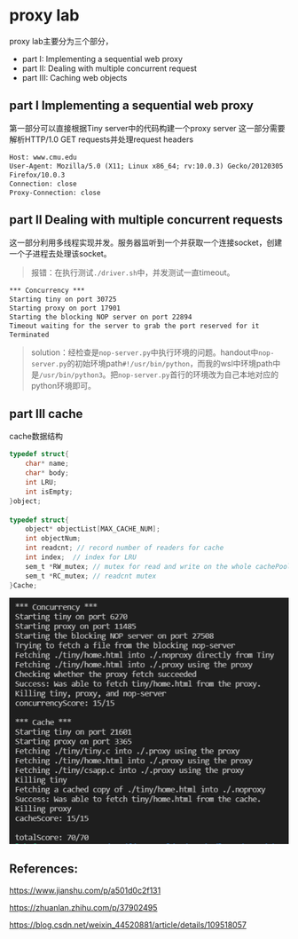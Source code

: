 # proxy lab
proxy lab主要分为三个部分，
* part I: Implementing a sequential web proxy
* part II: Dealing with multiple concurrent request
* part III: Caching web objects

## part I Implementing a sequential web proxy
第一部分可以直接根据Tiny server中的代码构建一个proxy server
这一部分需要解析HTTP/1.0 GET requests并处理request headers  

    Host: www.cmu.edu
    User-Agent: Mozilla/5.0 (X11; Linux x86_64; rv:10.0.3) Gecko/20120305 Firefox/10.0.3
    Connection: close
    Proxy-Connection: close

## part II Dealing with multiple concurrent requests
这一部分利用多线程实现并发。服务器监听到一个并获取一个连接socket，创建一个子进程去处理该socket。

> 报错：在执行测试```./driver.sh```中，并发测试一直timeout。

    *** Concurrency ***
    Starting tiny on port 30725
    Starting proxy on port 17901
    Starting the blocking NOP server on port 22894
    Timeout waiting for the server to grab the port reserved for it
    Terminated
> solution：经检查是```nop-server.py```中执行环境的问题。handout中```nop-server.py```的初始环境path```#!/usr/bin/python```，而我的wsl中环境path中是```/usr/bin/python3```。把```nop-server.py```首行的环境改为自己本地对应的python环境即可。

## part III cache
cache数据结构
```c
typedef struct{
    char* name;
    char* body;
    int LRU;
    int isEmpty;
}object;

typedef struct{
    object* objectList[MAX_CACHE_NUM];
    int objectNum;
    int readcnt; // record number of readers for cache
    int index;  // index for LRU
    sem_t *RW_mutex; // mutex for read and write on the whole cachePool
    sem_t *RC_mutex; // readcnt mutex
}Cache;
```
![avatar](./scores.png)



## References:
https://www.jianshu.com/p/a501d0c2f131

https://zhuanlan.zhihu.com/p/37902495

https://blog.csdn.net/weixin_44520881/article/details/109518057
